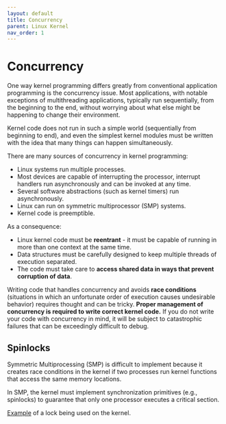 ```yaml
---
layout: default
title: Concurrency
parent: Linux Kernel
nav_order: 1
---
```


# Concurrency

One way kernel programming differs greatly from conventional application programming is the concurrency issue. Most applications, with notable exceptions of multithreading applications, typically run sequentially, from the beginning to the end, without worrying about what else might be happening to change their environment.

Kernel code does not run in such a simple world (sequentially from beginning to end), and even the simplest kernel modules must be written with the idea that many things can happen simultaneously.

There are many sources of concurrency in kernel programming:

* Linux systems run multiple processes.
* Most devices are capable of interrupting the processor, interrupt handlers run asynchronously and can be invoked at any time.
* Several software abstractions (such as kernel timers) run asynchronously.
* Linux can run on symmetric multiprocessor (SMP) systems.
* Kernel code is preemptible.

As a consequence:

* Linux kernel code must be **reentrant** - it must be capable of running in more than one context at the same time.
* Data structures must be carefully designed to keep multiple threads of execution separated.
* The code must take care to **access shared data in ways that prevent corruption of data**.

Writing code that handles concurrency and avoids **race conditions** (situations in which an unfortunate order of execution causes undesirable behavior) requires thought and can be tricky. **Proper management of concurrency is required to write correct kernel code.** If you do not write your code with concurrency in mind, it will be subject to catastrophic failures that can be exceedingly difficult to debug.

## Spinlocks

Symmetric Multiprocessing (SMP) is difficult to implement because it creates race conditions in the kernel if two processes run kernel functions that access the same memory locations.

In SMP, the kernel must implement synchronization primitives (e.g., spinlocks) to guarantee that only one processor executes a critical section.

<!-- Explain different locking mechanism and the various pros and cons of each
Describe the difference between a Mutex and a Spinlock and why would you use one instead of the other?
https://elixir.bootlin.com/linux/v6.11.1/source/kernel/reboot.c#L751 GOOD EXAMPLE OF A MUTEX USE
Why not use spinlocks for everything? -->

[Example](https://elixir.bootlin.com/linux/v6.11/source/kernel/sched/sched.h#L1011) of a lock being used on the kernel.
